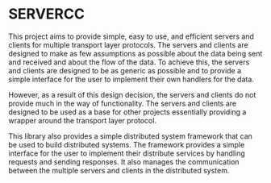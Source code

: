 # SERVERCC

This project aims to provide simple, easy to use, and efficient servers and clients for multiple
transport layer protocols. The servers and clients are designed to make as few assumptions as
possible about the data being sent and received and about the flow of the data. To achieve this,
the servers and clients are designed to be as generic as possible and to provide a simple interface
for the user to implement their own handlers for the data.

However, as a result of this design decision, the servers and clients do not provide much in the
way of functionality. The servers and clients are designed to be used as a base for other projects
essentially providing a wrapper around the transport layer protocol.

This library also provides a simple distributed system framework that can be used to build
distributed systems. The framework provides a simple interface for the user to implement their
distribute services by handling requests and sending responses. It also manages the communication
between the multiple servers and clients in the distributed system.
